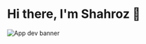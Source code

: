 # Hi there, I'm Shahroz 👋<br>
![App dev banner](https://user-images.githubusercontent.com/50264214/91228369-8f392980-e741-11ea-95f6-34a25c90fe84.png)


<!--
**Shahrozjd/Shahrozjd** is a ✨ _special_ ✨ repository because its `README.md` (this file) appears on your GitHub profile.

Here are some ideas to get you started:

- 🔭 I’m currently working on ...
- 🌱 I’m currently learning ...
- 👯 I’m looking to collaborate on ...
- 🤔 I’m looking for help with ...
- 💬 Ask me about ...
- 📫 How to reach me: ...
- 😄 Pronouns: ...
- ⚡ Fun fact: ...
-->
